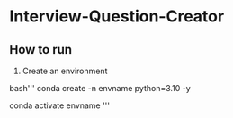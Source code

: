 # Interview-Question-Creator

## How to run

1. Create an environment

bash'''
conda create -n envname python=3.10 -y

conda activate envname
'''